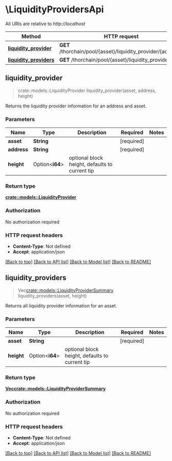 # \LiquidityProvidersApi

All URIs are relative to *http://localhost*

Method | HTTP request | Description
------------- | ------------- | -------------
[**liquidity_provider**](LiquidityProvidersApi.md#liquidity_provider) | **GET** /thorchain/pool/{asset}/liquidity_provider/{address} | 
[**liquidity_providers**](LiquidityProvidersApi.md#liquidity_providers) | **GET** /thorchain/pool/{asset}/liquidity_providers | 



## liquidity_provider

> crate::models::LiquidityProvider liquidity_provider(asset, address, height)


Returns the liquidity provider information for an address and asset.

### Parameters


Name | Type | Description  | Required | Notes
------------- | ------------- | ------------- | ------------- | -------------
**asset** | **String** |  | [required] |
**address** | **String** |  | [required] |
**height** | Option<**i64**> | optional block height, defaults to current tip |  |

### Return type

[**crate::models::LiquidityProvider**](LiquidityProvider.md)

### Authorization

No authorization required

### HTTP request headers

- **Content-Type**: Not defined
- **Accept**: application/json

[[Back to top]](#) [[Back to API list]](../README.md#documentation-for-api-endpoints) [[Back to Model list]](../README.md#documentation-for-models) [[Back to README]](../README.md)


## liquidity_providers

> Vec<crate::models::LiquidityProviderSummary> liquidity_providers(asset, height)


Returns all liquidity provider information for an asset.

### Parameters


Name | Type | Description  | Required | Notes
------------- | ------------- | ------------- | ------------- | -------------
**asset** | **String** |  | [required] |
**height** | Option<**i64**> | optional block height, defaults to current tip |  |

### Return type

[**Vec<crate::models::LiquidityProviderSummary>**](LiquidityProviderSummary.md)

### Authorization

No authorization required

### HTTP request headers

- **Content-Type**: Not defined
- **Accept**: application/json

[[Back to top]](#) [[Back to API list]](../README.md#documentation-for-api-endpoints) [[Back to Model list]](../README.md#documentation-for-models) [[Back to README]](../README.md)

